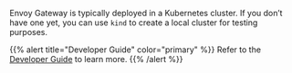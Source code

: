 Envoy Gateway is typically deployed in a Kubernetes cluster.
If you don’t have one yet, you can use `kind` to create a local cluster for testing purposes.

{{% alert title="Developer Guide" color="primary" %}}
Refer to the [Developer Guide](../../contributions/develop) to learn more.
{{% /alert %}}
